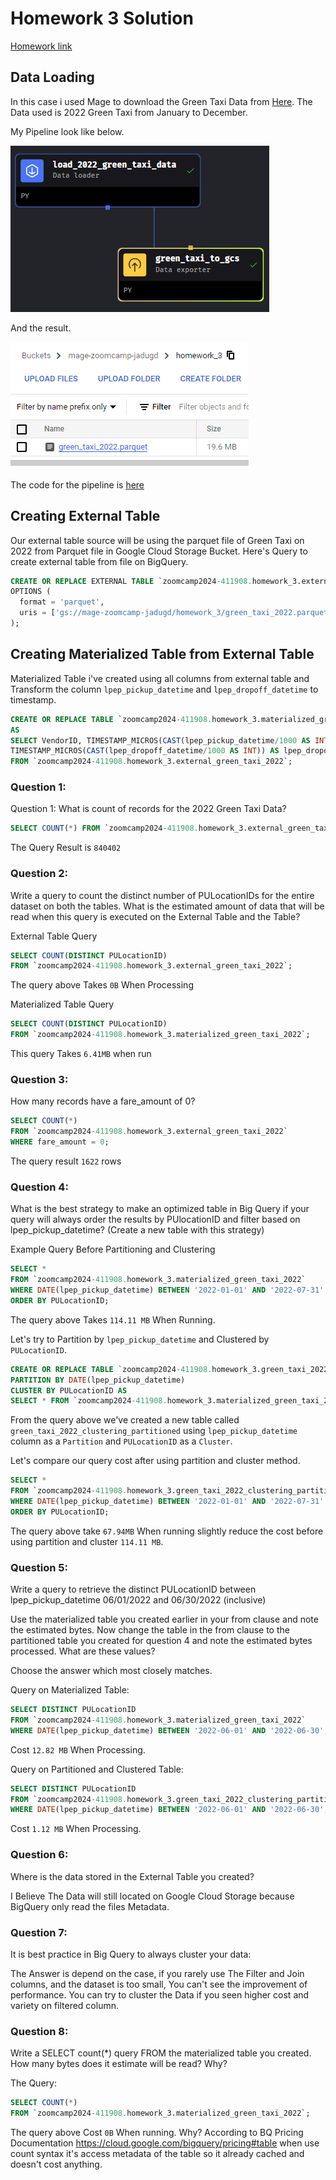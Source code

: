 # Homework 3 Solution

[Homework link ](https://github.com/DataTalksClub/data-engineering-zoomcamp/blob/main/cohorts/2024/03-data-warehouse/homework.md)


## Data Loading
In this case i used Mage to download the Green Taxi Data from [Here](https://www.nyc.gov/site/tlc/about/tlc-trip-record-data.page). The Data used is 2022 Green Taxi from January to December.

My Pipeline look like below.

![GCS Pipeline](./images/gcs_pipeline.png)

And the result.

![hw3_bucket](./images/hw3_bucket.png)

The code for the pipeline is [here](https://github.com/jadugd/Jadug_ZoomCamp2024/tree/main/homework/module_3/mage_files)

## Creating External Table
Our external table source will be using the parquet file of Green Taxi on 2022 from Parquet file in Google Cloud Storage Bucket. 
Here's Query to create external table from file on BigQuery.

```sql
CREATE OR REPLACE EXTERNAL TABLE `zoomcamp2024-411908.homework_3.external_green_taxi_2022`
OPTIONS (
  format = 'parquet',
  uris = ['gs://mage-zoomcamp-jadugd/homework_3/green_taxi_2022.parquet']
);
```

## Creating Materialized Table from External Table
Materialized Table i've created using all columns from external table and Transform the column `lpep_pickup_datetime` and `lpep_dropoff_datetime` to timestamp.

```sql
CREATE OR REPLACE TABLE `zoomcamp2024-411908.homework_3.materialized_green_taxi_2022`
AS
SELECT VendorID, TIMESTAMP_MICROS(CAST(lpep_pickup_datetime/1000 AS INT)) AS lpep_pickup_datetime, 
TIMESTAMP_MICROS(CAST(lpep_dropoff_datetime/1000 AS INT)) AS lpep_dropoff_datetime, store_and_fwd_flag, RatecodeID, PULocationID, DOLocationID, passenger_count, trip_distance, fare_amount, extra, mta_tax, tip_amount, tolls_amount, ehail_fee,improvement_surcharge, total_amount, payment_type, trip_type, congestion_surcharge
FROM `zoomcamp2024-411908.homework_3.external_green_taxi_2022`;
```

### Question 1:
Question 1: What is count of records for the 2022 Green Taxi Data?

```sql
SELECT COUNT(*) FROM `zoomcamp2024-411908.homework_3.external_green_taxi_2022`;
```
The Query Result is `840402`

### Question 2:
Write a query to count the distinct number of PULocationIDs for the entire dataset on both the tables.
What is the estimated amount of data that will be read when this query is executed on the External Table and the Table?

External Table Query
```sql
SELECT COUNT(DISTINCT PULocationID) 
FROM `zoomcamp2024-411908.homework_3.external_green_taxi_2022`;
```
The query above Takes `0B` When Processing

Materialized Table Query
```sql
SELECT COUNT(DISTINCT PULocationID) 
FROM `zoomcamp2024-411908.homework_3.materialized_green_taxi_2022`;
```
This query Takes `6.41MB` when run

### Question 3:
How many records have a fare_amount of 0?

```sql
SELECT COUNT(*) 
FROM `zoomcamp2024-411908.homework_3.external_green_taxi_2022`
WHERE fare_amount = 0; 
```
The query result `1622` rows

### Question 4:
What is the best strategy to make an optimized table in Big Query if your query will always order the results by PUlocationID and filter based on lpep_pickup_datetime? (Create a new table with this strategy)

Example Query Before Partitioning and Clustering
```sql
SELECT * 
FROM `zoomcamp2024-411908.homework_3.materialized_green_taxi_2022`
WHERE DATE(lpep_pickup_datetime) BETWEEN '2022-01-01' AND '2022-07-31'
ORDER BY PULocationID;
```
The query above Takes `114.11 MB` When Running.

Let's try to Partition by `lpep_pickup_datetime` and Clustered by `PULocationID`.

```sql
CREATE OR REPLACE TABLE `zoomcamp2024-411908.homework_3.green_taxi_2022_clustering_partitioned`
PARTITION BY DATE(lpep_pickup_datetime)
CLUSTER BY PULocationID AS
SELECT * FROM `zoomcamp2024-411908.homework_3.materialized_green_taxi_2022`;
```
From the query above we've created a new table called `green_taxi_2022_clustering_partitioned` using `lpep_pickup_datetime` column as a `Partition` and `PULocationID` as a `Cluster`.

Let's compare our query cost after using partition and cluster method.
```sql
SELECT * 
FROM `zoomcamp2024-411908.homework_3.green_taxi_2022_clustering_partitioned`
WHERE DATE(lpep_pickup_datetime) BETWEEN '2022-01-01' AND '2022-07-31'
ORDER BY PULocationID;
```
The query above take `67.94MB` When running slightly reduce the cost before using partition and cluster `114.11 MB`.

### Question 5:
Write a query to retrieve the distinct PULocationID between lpep_pickup_datetime 06/01/2022 and 06/30/2022 (inclusive)

Use the materialized table you created earlier in your from clause and note the estimated bytes. Now change the table in the from clause to the partitioned table you created for question 4 and note the estimated bytes processed. What are these values?

Choose the answer which most closely matches.

Query on Materialized Table:

```sql
SELECT DISTINCT PULocationID
FROM `zoomcamp2024-411908.homework_3.materialized_green_taxi_2022`
WHERE DATE(lpep_pickup_datetime) BETWEEN '2022-06-01' AND '2022-06-30';
```
Cost `12.82 MB` When Processing.

Query on Partitioned and Clustered Table:
```sql
SELECT DISTINCT PULocationID
FROM `zoomcamp2024-411908.homework_3.green_taxi_2022_clustering_partitioned`
WHERE DATE(lpep_pickup_datetime) BETWEEN '2022-06-01' AND '2022-06-30';
```
Cost `1.12 MB` When Processing.

### Question 6:
Where is the data stored in the External Table you created?

I Believe The Data will still located on Google Cloud Storage because BigQuery only read the files Metadata.

### Question 7:
It is best practice in Big Query to always cluster your data:

The Answer is depend on the case, if you rarely use The Filter and Join columns, and the dataset is too small, You can't see the improvement of performance. You can try to cluster the Data if you seen higher cost and variety on filtered column.

### Question 8:
Write a SELECT count(*) query FROM the materialized table you created. How many bytes does it estimate will be read? Why?

The Query:
```sql
SELECT COUNT(*)
FROM `zoomcamp2024-411908.homework_3.materialized_green_taxi_2022`;
```

The query above Cost `0B` When running.
Why? According to BQ Pricing Documentation https://cloud.google.com/bigquery/pricing#table when use count syntax it's access metadata of the table so it already cached and doesn't cost anything.
